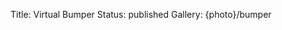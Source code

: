 Title: Virtual Bumper
Status: published
Gallery: {photo}/bumper

<!--
Done in page.html Jinja template using captions.txt metadata source to provide URL source links as hackaround.
-->

